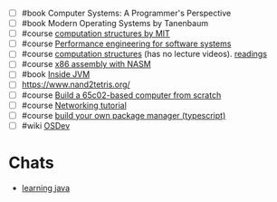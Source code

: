 - [ ] #book Computer Systems: A Programmer's Perspective
- [ ] #book Modern Operating Systems by Tanenbaum
- [ ] #course [computation structures by MIT](https://www.youtube.com/watch?v=7P-LGEJS3A8&list=PLDSlqjcPpoL64CJdF0Qee5oWqGS6we_Yu)
- [ ] #course [Performance engineering for software systems](https://www.youtube.com/playlist?list=PLUl4u3cNGP63VIBQVWguXxZZi0566y7Wf)
- [ ] #course [computation structures](https://ocw.mit.edu/ans7870/6/6.005/s16/general/) (has no lecture videos). [readings](https://ocw.mit.edu/ans7870/6/6.005/s16/)
- [ ] #course [x86 assembly with NASM](https://youtube.com/playlist?list=PL2EF13wm-hWCoj6tUBGUmrkJmH1972dBB&si=z2bOQBkl0XNkBrds)
- [ ] #book [Inside JVM](https://www.artima.com/insidejvm/ed2/)
- [ ] https://www.nand2tetris.org/
- [ ] #course [Build a 65c02-based computer from scratch](https://youtube.com/playlist?list=PLowKtXNTBypFbtuVMUVXNR0z1mu7dp7eH&si=P5kDVm81F_Sl0Ey7)
- [ ] #course [Networking tutorial](https://youtube.com/playlist?list=PLowKtXNTBypH19whXTVoG3oKSuOcw_XeW&si=p4yYSG7nnsOct85L)
- [ ] #course [build your own package manager (typescript)](https://github.com/g-plane/tiny-package-manager)
- [ ] #wiki [OSDev](https://wiki.osdev.org/Expanded_Main_Page)
# Chats
- [learning java](https://chatgpt.com/share/68bc7437-979c-800e-967c-01f12757f2d3)
